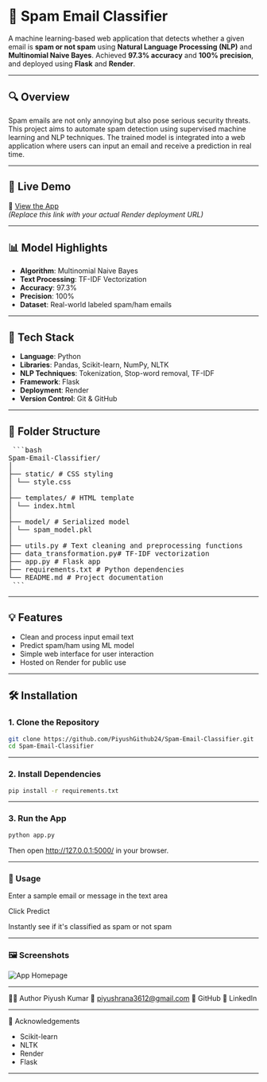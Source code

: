 # 📧 Spam Email Classifier

A machine learning-based web application that detects whether a given email is **spam or not spam** using **Natural Language Processing (NLP)** and **Multinomial Naive Bayes**. Achieved **97.3% accuracy** and **100% precision**, and deployed using **Flask** and **Render**.

---

## 🔍 Overview

Spam emails are not only annoying but also pose serious security threats. This project aims to automate spam detection using supervised machine learning and NLP techniques. The trained model is integrated into a web application where users can input an email and receive a prediction in real time.

---

## 🚀 Live Demo

🔗 [View the App](https://spam-email-classifier.onrender.com)  
*(Replace this link with your actual Render deployment URL)*

---

## 📊 Model Highlights

- **Algorithm**: Multinomial Naive Bayes
- **Text Processing**: TF-IDF Vectorization
- **Accuracy**: 97.3%
- **Precision**: 100%
- **Dataset**: Real-world labeled spam/ham emails

---

## 🧰 Tech Stack

- **Language**: Python
- **Libraries**: Pandas, Scikit-learn, NumPy, NLTK
- **NLP Techniques**: Tokenization, Stop-word removal, TF-IDF
- **Framework**: Flask
- **Deployment**: Render
- **Version Control**: Git & GitHub

---

## 📁 Folder Structure
<pre> ```bash
Spam-Email-Classifier/
│
├── static/ # CSS styling
│ └── style.css
│
├── templates/ # HTML template
│ └── index.html
│
├── model/ # Serialized model
│ └── spam_model.pkl
│
├── utils.py # Text cleaning and preprocessing functions
├── data_transformation.py# TF-IDF vectorization
├── app.py # Flask app
├── requirements.txt # Python dependencies
└── README.md # Project documentation
 ``` </pre>

---

## 💡 Features

- Clean and process input email text
- Predict spam/ham using ML model
- Simple web interface for user interaction
- Hosted on Render for public use

---

## 🛠 Installation

### 1. Clone the Repository
```bash
git clone https://github.com/PiyushGithub24/Spam-Email-Classifier.git
cd Spam-Email-Classifier
 ```

---

### 2. Install Dependencies
```bash
pip install -r requirements.txt
 ```

---

### 3. Run the App
```bash
python app.py
 ```
Then open http://127.0.0.1:5000/ in your browser.

---

### 🧪 Usage
Enter a sample email or message in the text area

Click Predict

Instantly see if it's classified as spam or not spam

---

### 🖼️ Screenshots
![App Homepage](screenshots/home.png)

---

🙋‍♂️ Author
Piyush Kumar
📧 piyushrana3612@gmail.com
🔗 GitHub
🔗 LinkedIn

---

🌟 Acknowledgements
- Scikit-learn
- NLTK
- Render
- Flask

---
